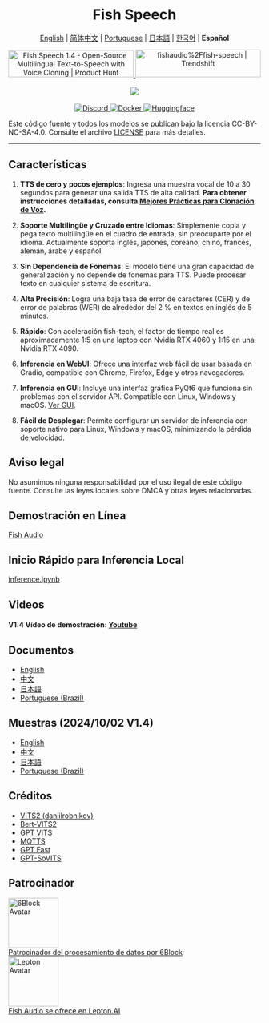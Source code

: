 <div align="center">
<h1>Fish Speech</h1>

[English](../README.md) | [简体中文](README.zh.md) | [Portuguese](README.pt-BR.md) | [日本語](README.ja.md) | [한국어](README.ko.md) | **Español** <br>

<a href="https://www.producthunt.com/posts/fish-speech-1-4?embed=true&utm_source=badge-featured&utm_medium=badge&utm_souce=badge-fish&#0045;speech&#0045;1&#0045;4" target="_blank">
    <img src="https://api.producthunt.com/widgets/embed-image/v1/featured.svg?post_id=488440&theme=light" alt="Fish&#0032;Speech&#0032;1&#0046;4 - Open&#0045;Source&#0032;Multilingual&#0032;Text&#0045;to&#0045;Speech&#0032;with&#0032;Voice&#0032;Cloning | Product Hunt" style="width: 250px; height: 54px;" width="250" height="54" />
</a>
<a href="https://trendshift.io/repositories/7014" target="_blank">
    <img src="https://trendshift.io/api/badge/repositories/7014" alt="fishaudio%2Ffish-speech | Trendshift" style="width: 250px; height: 55px;" width="250" height="55"/>
</a>
<br>
</div>
<br>

<div align="center">
    <img src="https://count.getloli.com/get/@fish-speech?theme=asoul" /><br>
</div>

<br>

<div align="center">
    <a target="_blank" href="https://discord.gg/Es5qTB9BcN">
        <img alt="Discord" src="https://img.shields.io/discord/1214047546020728892?color=%23738ADB&label=Discord&logo=discord&logoColor=white&style=flat-square"/>
    </a>
    <a target="_blank" href="https://hub.docker.com/r/fishaudio/fish-speech">
        <img alt="Docker" src="https://img.shields.io/docker/pulls/fishaudio/fish-speech?style=flat-square&logo=docker"/>
    </a>
    <a target="_blank" href="https://huggingface.co/spaces/fishaudio/fish-speech-1">
        <img alt="Huggingface" src="https://img.shields.io/badge/🤗%20-space%20demo-yellow"/>
    </a>
</div>

Este código fuente y todos los modelos se publican bajo la licencia CC-BY-NC-SA-4.0. Consulte el archivo [LICENSE](LICENSE) para más detalles.

---

## Características

1. **TTS de cero y pocos ejemplos**: Ingresa una muestra vocal de 10 a 30 segundos para generar una salida TTS de alta calidad. **Para obtener instrucciones detalladas, consulta [Mejores Prácticas para Clonación de Voz](https://docs.fish.audio/text-to-speech/voice-clone-best-practices).**

2. **Soporte Multilingüe y Cruzado entre Idiomas**: Simplemente copia y pega texto multilingüe en el cuadro de entrada, sin preocuparte por el idioma. Actualmente soporta inglés, japonés, coreano, chino, francés, alemán, árabe y español.

3. **Sin Dependencia de Fonemas**: El modelo tiene una gran capacidad de generalización y no depende de fonemas para TTS. Puede procesar texto en cualquier sistema de escritura.

4. **Alta Precisión**: Logra una baja tasa de error de caracteres (CER) y de error de palabras (WER) de alrededor del 2 % en textos en inglés de 5 minutos.

5. **Rápido**: Con aceleración fish-tech, el factor de tiempo real es aproximadamente 1:5 en una laptop con Nvidia RTX 4060 y 1:15 en una Nvidia RTX 4090.

6. **Inferencia en WebUI**: Ofrece una interfaz web fácil de usar basada en Gradio, compatible con Chrome, Firefox, Edge y otros navegadores.

7. **Inferencia en GUI**: Incluye una interfaz gráfica PyQt6 que funciona sin problemas con el servidor API. Compatible con Linux, Windows y macOS. [Ver GUI](https://github.com/AnyaCoder/fish-speech-gui).

8. **Fácil de Desplegar**: Permite configurar un servidor de inferencia con soporte nativo para Linux, Windows y macOS, minimizando la pérdida de velocidad.

## Aviso legal

No asumimos ninguna responsabilidad por el uso ilegal de este código fuente. Consulte las leyes locales sobre DMCA y otras leyes relacionadas.

## Demostración en Línea

[Fish Audio](https://fish.audio)

## Inicio Rápido para Inferencia Local

[inference.ipynb](/inference.ipynb)

## Videos

#### V1.4 Vídeo de demostración: [Youtube](https://www.youtube.com/watch?v=Ghc8cJdQyKQ)

## Documentos

- [English](https://speech.fish.audio/)
- [中文](https://speech.fish.audio/zh/)
- [日本語](https://speech.fish.audio/ja/)
- [Portuguese (Brazil)](https://speech.fish.audio/pt/)

## Muestras (2024/10/02 V1.4)

- [English](https://speech.fish.audio/samples/)
- [中文](https://speech.fish.audio/zh/samples/)
- [日本語](https://speech.fish.audio/ja/samples/)
- [Portuguese (Brazil)](https://speech.fish.audio/pt/samples/)

## Créditos

- [VITS2 (daniilrobnikov)](https://github.com/daniilrobnikov/vits2)
- [Bert-VITS2](https://github.com/fishaudio/Bert-VITS2)
- [GPT VITS](https://github.com/innnky/gpt-vits)
- [MQTTS](https://github.com/b04901014/MQTTS)
- [GPT Fast](https://github.com/pytorch-labs/gpt-fast)
- [GPT-SoVITS](https://github.com/RVC-Boss/GPT-SoVITS)

## Patrocinador

<div>
  <a href="https://6block.com/">
    <img src="https://avatars.githubusercontent.com/u/60573493" width="100" height="100" alt="6Block Avatar"/>
  </a>
  <br>
  <a href="https://6block.com/">Patrocinador del procesamiento de datos por 6Block</a>
</div>
<div>
  <a href="https://www.lepton.ai/">
    <img src="https://www.lepton.ai/favicons/apple-touch-icon.png" width="100" height="100" alt="Lepton Avatar"/>
  </a>
  <br>
  <a href="https://www.lepton.ai/">Fish Audio se ofrece en Lepton.AI</a>
</div>